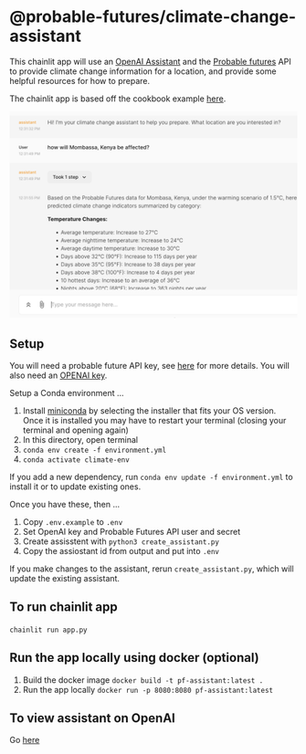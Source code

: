 # @probable-futures/climate-change-assistant

This chainlit app will use an [OpenAI Assistant](https://platform.openai.com/docs/assistants/overview) and the [Probable futures](https://probablefutures.org/) API to provide climate change information for a location, and provide some helpful resources for how to prepare.

The chainlit app is based off the cookbook example [here](https://github.com/Chainlit/cookbook/tree/main/openai-assistant).

![screenshot](./images/screenshot.png)

## Setup

You will need a probable future API key, see [here](https://docs.probablefutures.org/api-access/) for more details. You will also need an [OPENAI key](https://platform.openai.com/docs/quickstart?context=python).

Setup a Conda environment ...

1. Install [miniconda](https://docs.conda.io/en/latest/miniconda.html) by selecting the installer that fits your OS version. Once it is installed you may have to restart your terminal (closing your terminal and opening again)
2. In this directory, open terminal
3. `conda env create -f environment.yml`
4. `conda activate climate-env`

If you add a new dependency, run `conda env update -f environment.yml` to install it or to update existing ones.

Once you have these, then ...

1. Copy `.env.example` to `.env`
2. Set OpenAI key and Probable Futures API user and secret
3. Create assisstent with `python3 create_assistant.py`
4. Copy the assiostant id from output and put into `.env`

If you make changes to the assistant, rerun `create_assistant.py`, which will update the existing assistant.

## To run chainlit app

`chainlit run app.py`

## Run the app locally using docker (optional)

1. Build the docker image `docker build -t pf-assistant:latest .`
2. Run the app locally `docker run -p 8080:8080 pf-assistant:latest`

## To view assistant on OpenAI

Go [here](https://platform.openai.com/assistants)
